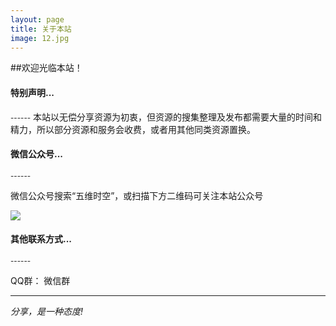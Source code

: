 ```yaml
---
layout: page
title: 关于本站
image: 12.jpg
---
```

##欢迎光临本站！


#### 特别声明...
<small>------</small>
本站以无偿分享资源为初衷，但资源的搜集整理及发布都需要大量的时间和精力，所以部分资源和服务会收费，或者用其他同类资源置换。


#### 微信公众号...
<small>------</small>

微信公众号搜索“五维时空”，或扫描下方二维码可关注本站公众号

![]({{site.baseurl}}/images/gzh.jpg)


#### 其他联系方式...
<small>------</small>

QQ群：
微信群

***

*分享，是一种态度!*

